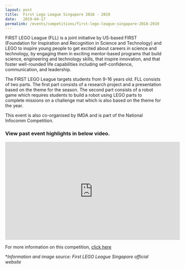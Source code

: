 ```yaml
---
layout: post
title:  First Lego League Singapore 2018 - 2019
date:   2019-04-17
permalink: /events/competitions/first-lego-league-singapore-2018-2019
---
```


FIRST LEGO League (FLL) is a joint initiative by US-based FIRST (Foundation for Inspiration and Recognition in Science and Technology) and LEGO to inspire young people to get excited about careers in science and technology, by engaging them in exciting mentor-based programs that build science, engineering and technology skills, that inspire innovation, and that foster well-rounded life capabilities including self-confidence, communication, and leadership.

The FIRST LEGO League targets students from 9-16 years old. FLL consists of two parts. The first part consists of a research project and a presentation based on the theme for the season. The second part consists of a robot game which requires students to build a robot using LEGO parts to complete missions on a challenge mat which is also based on the theme for the year.

This event is also co-organised by IMDA and is part of the National Infocomm Competition. 

### **View past event highlights in below video.** 
<div class="bp-youtube">
      <iframe width="560" height="315" src="https://www.youtube.com/embed/lQMaimtu42o" frameborder="0" allow="accelerometer; autoplay; encrypted-media; gyroscope; picture-in-picture" allowfullscreen></iframe>
</div>

For more information on this competition, <a href="http://www.firstlegoleague.sg/" target="_blank">click here</a> 

**Information and image source: First LEGO League Singapore official website*

